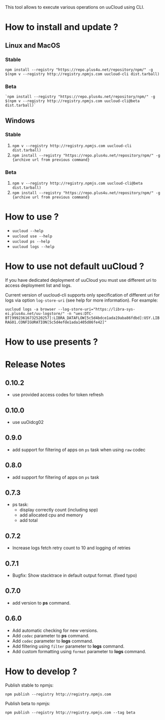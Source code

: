 This tool allows to execute various operations on uuCloud using CLI.

# How to install and update ?

## Linux and MacOS
### Stable
`npm install --registry "https://repo.plus4u.net/repository/npm/" -g $(npm v --registry http://registry.npmjs.com uucloud-cli dist.tarball)`
### Beta
    `npm install --registry "https://repo.plus4u.net/repository/npm/" -g $(npm v --registry http://registry.npmjs.com uucloud-cli@beta dist.tarball)`

## Windows
### Stable
1. `npm v --registry http://registry.npmjs.com uucloud-cli dist.tarball)`
2. `npm install --registry "https://repo.plus4u.net/repository/npm/" -g {archive url from previous command}`
### Beta 
1. `npm v --registry http://registry.npmjs.com uucloud-cli@beta dist.tarball)`
2. `npm install --registry "https://repo.plus4u.net/repository/npm/" -g {archive url from previous command}`

# How to use ?

- `uucloud --help`
- `uucloud use --help`
- `uucloud ps --help`
- `uucloud logs --help`

# How to use not default uuCloud ?

If you have dedicated deployment of uuCloud you must use different uri to access deployment list and logs.

Current version of uucloud-cli supports only specification of different uri for logs via option `log-store-uri` (see help for more information). 
For example:

`uucloud logs -a browser --log-store-uri="https://libra-sys-ei.plus4u.net/uu-logstore/" -n "ues:DTC-BT[99923616732520257]:LIBRA_DATAFLOW[5c5d4bdce1ada19aba86fdbd]:USY.LIBRAG01.CONFIGURATION[5c5d4efde1ada1405d86fe42]"`

# How to use presents ? 

   
# Release Notes

0.10.2
------
- use provided access codes for token refresh

0.10.0
------
- use uuOidcg02

0.9.0
-----
- add support for filtering of apps on `ps` task when using `raw` codec


0.8.0
-----
- add support for filtering of apps on `ps` task

0.7.3
-----
- ps task:
    - display correctly count (including spp)
    - add allocated cpu and memory
    - add total 


0.7.2
-----
- Increase logs fetch retry count to 10 and logging of retries 

0.7.1
-----
- Bugfix: Show stacktrace in default output format. (fixed typo)  

0.7.0
-----
- add version to **ps** command.


0.6.0
-----
- Add automatic checking for new versions.
- Add `codec` parameter to **ps** command.
- Add `codec` parameter to **logs** command.
- Add filtering using `filter` parameter to **logs** command.
- Add custom formatting using `format` parameter to **logs** command.


# How to develop ?

Publish stable to npmjs: 

`npm publish --registry http://registry.npmjs.com`

Publish beta to npmjs: 

`npm publish --registry http://registry.npmjs.com --tag beta`

